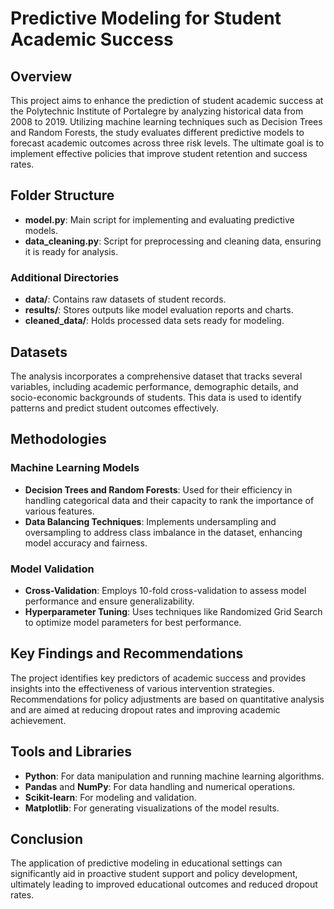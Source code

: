 # Predictive Modeling for Student Academic Success

## Overview
This project aims to enhance the prediction of student academic success at the Polytechnic Institute of Portalegre by analyzing historical data from 2008 to 2019. Utilizing machine learning techniques such as Decision Trees and Random Forests, the study evaluates different predictive models to forecast academic outcomes across three risk levels. The ultimate goal is to implement effective policies that improve student retention and success rates.

## Folder Structure
- **model.py**: Main script for implementing and evaluating predictive models.
- **data_cleaning.py**: Script for preprocessing and cleaning data, ensuring it is ready for analysis.

### Additional Directories
- **data/**: Contains raw datasets of student records.
- **results/**: Stores outputs like model evaluation reports and charts.
- **cleaned_data/**: Holds processed data sets ready for modeling.

## Datasets
The analysis incorporates a comprehensive dataset that tracks several variables, including academic performance, demographic details, and socio-economic backgrounds of students. This data is used to identify patterns and predict student outcomes effectively.

## Methodologies
### Machine Learning Models
- **Decision Trees and Random Forests**: Used for their efficiency in handling categorical data and their capacity to rank the importance of various features.
- **Data Balancing Techniques**: Implements undersampling and oversampling to address class imbalance in the dataset, enhancing model accuracy and fairness.

### Model Validation
- **Cross-Validation**: Employs 10-fold cross-validation to assess model performance and ensure generalizability.
- **Hyperparameter Tuning**: Uses techniques like Randomized Grid Search to optimize model parameters for best performance.

## Key Findings and Recommendations
The project identifies key predictors of academic success and provides insights into the effectiveness of various intervention strategies. Recommendations for policy adjustments are based on quantitative analysis and are aimed at reducing dropout rates and improving academic achievement.

## Tools and Libraries
- **Python**: For data manipulation and running machine learning algorithms.
- **Pandas** and **NumPy**: For data handling and numerical operations.
- **Scikit-learn**: For modeling and validation.
- **Matplotlib**: For generating visualizations of the model results.

## Conclusion
The application of predictive modeling in educational settings can significantly aid in proactive student support and policy development, ultimately leading to improved educational outcomes and reduced dropout rates.
